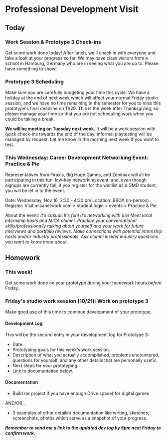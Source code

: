 # Professional Development Visit

## Today

### Work Session & Prototype 3 Check-ins
Get some work done today! After lunch, we'll check in with everyone and take a look at your progress so far. We may have class visitors from a school in Hamburg, Germany who are in seeing what you are up to. Please have something to show!

### Prototype 3 Scheduling
Make sure you are carefully budgeting your time this cycle. We have a holiday at the end of next week which will affect your normal Friday studio session, and we have no time remaining in the semester for you to miss this prototype's final deadline on 11/29. This is the week after Thanksgiving, so please manage your time so that you are not scheduling work when you could be taking a break. 

**We will be meeting on Tuesday next week.** It will be a work session with quick check-ins towards the end of the day. Informal playtesting will be managed by request. Let me know in the morning next week if you want to test. 

### This Wednesday: Career Development Networking Event: Practice & Pie
Representatives from Firaxis, Big Huge Games, and Zenimax will all be participating in this fun, low-key networking event, and, even though signups are currently full, if you register for the waitlist as a GMD student, you will be let in to the event. 

Date: Wednesday, Nov 16, 2:30 - 4:30 pm
Location: BBOX (in-person)
Register: Visit micanetwork.com > student login > events > Practice & Pie

About the event: 
_It’s casual! It’s fun! It’s networking with pie! Meet local internship hosts and MICA alumni. Practice your conversational skills/professionally talking about yourself and your work for future interviews and portfolio reviews. Make connections with potential internship hosts and/or industry professionals. Ask alumni insider industry questions you want to know more about._

## Homework

### This week!
Get some work done on your prototype during your homework hours _before_ Friday.


### Friday's studio work session (10/21): Work on prototype 3
Make good use of this time to continue development of your prototype.

#### Development Log

This will be the second entry in your development log for Prototype 3:
- Date.
- Prototyping goals for this week's work session.
- Description of what you actually accomplished, problems encountered, questions for yourself, and any other details that are personally useful.
- Next steps for your prototyping.
- Link to documentation below.

#### Documentation
- Build (or project if you have enough Drive space) for digital games

AND/OR...

- 3 examples of other detailed documentation like writing, sketches, screenshots, photos which serve as a snapshot of your progress.

***Remember to send me a link to the updated dev log by 5pm next  Friday to confirm work.***